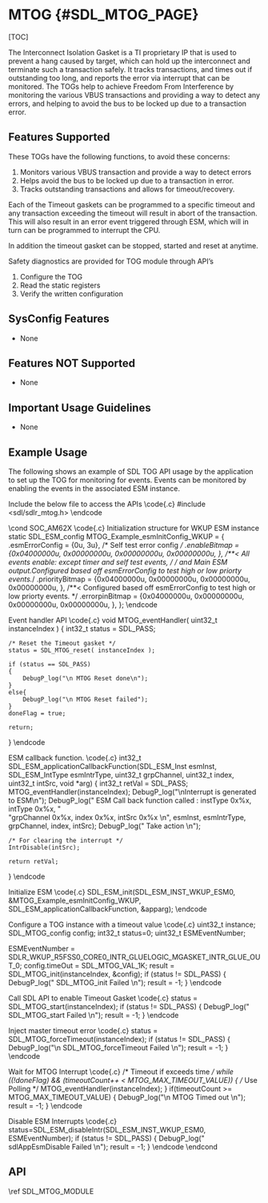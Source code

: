 # MTOG {#SDL_MTOG_PAGE}

[TOC]

The Interconnect Isolation Gasket is a TI proprietary IP that is used to prevent a hang caused by target, which can hold up the interconnect and terminate such a transaction safely. It tracks transactions, and times out if outstanding too long, and reports the error via interrupt that can be monitored.
The TOGs help to achieve Freedom From Interference by monitoring the various VBUS transactions and providing a way to detect any errors, and helping to avoid the bus to be locked up due to a transaction error.

## Features Supported

These TOGs have the following functions, to avoid these concerns:

1. Monitors various VBUS transaction and provide a way to detect errors
2. Helps avoid the bus to be locked up due to a transaction in error.
3. Tracks outstanding transactions and allows for timeout/recovery.

Each of the Timeout gaskets can be programmed to a specific timeout and any transaction exceeding the timeout will result in abort of the transaction. This will also result in an error event triggered through ESM, which will in turn can be programmed to interrupt the CPU.

 In addition the timeout gasket can be stopped, started and reset at anytime.

 Safety diagnostics are provided for TOG module through API’s

1. Configure the TOG
2. Read the static registers
3. Verify the written configuration

## SysConfig Features

- None

## Features NOT Supported

- None

## Important Usage Guidelines

- None

## Example Usage
The following shows an example of SDL TOG API usage by the application to set up the TOG for monitoring for events. Events can be monitored by enabling the events in the associated ESM instance.

Include the below file to access the APIs
\code{.c}
#include <sdl/sdlr_mtog.h>
\endcode

\cond SOC_AM62X
\code{.c}
Initialization structure for WKUP ESM instance
static SDL_ESM_config MTOG_Example_esmInitConfig_WKUP =
{
    .esmErrorConfig = {0u, 3u}, /* Self test error config */
    .enableBitmap = {0x04000000u, 0x00000000u, 0x00000000u, 0x00000000u,
                },
     /**< All events enable: except timer and self test  events, */
    /*    and Main ESM output.Configured based off esmErrorConfig to test high or low priorty events.*/
    .priorityBitmap = {0x04000000u, 0x00000000u, 0x00000000u, 0x00000000u,
                },
    /**< Configured based off esmErrorConfig to test high or low priorty events. */
    .errorpinBitmap = {0x04000000u, 0x00000000u, 0x00000000u, 0x00000000u,
                },
};
\endcode

Event handler API
\code{.c}
void MTOG_eventHandler( uint32_t instanceIndex )
{
    int32_t status = SDL_PASS;
    
    /* Reset the Timeout gasket */
    status = SDL_MTOG_reset( instanceIndex );
        
    if (status == SDL_PASS)
    {
        DebugP_log("\n MTOG Reset done\n");
    }
    else{
        DebugP_log("\n MTOG Reset failed");
    }
    doneFlag = true;
    
    return;
}
\endcode

ESM callback function.
\code{.c}
int32_t SDL_ESM_applicationCallbackFunction(SDL_ESM_Inst esmInst, SDL_ESM_IntType esmIntrType,
                                            uint32_t grpChannel,  uint32_t index, uint32_t intSrc, void *arg)
{
    int32_t retVal = SDL_PASS;
    MTOG_eventHandler(instanceIndex);
    DebugP_log("\nInterrupt is generated to ESM\n");
    DebugP_log("    ESM Call back function called : instType 0x%x, intType 0x%x, " \
                "grpChannel 0x%x, index 0x%x, intSrc 0x%x \n",
                esmInst, esmIntrType, grpChannel, index, intSrc);
    DebugP_log("  Take action \n");

    /* For clearing the interrupt */
    IntrDisable(intSrc);

    return retVal;
}
\endcode

Initialize ESM
\code{.c}
SDL_ESM_init(SDL_ESM_INST_WKUP_ESM0, &MTOG_Example_esmInitConfig_WKUP, SDL_ESM_applicationCallbackFunction, &apparg);
\endcode

Configure a TOG instance with a timeout value
\code{.c}
uint32_t instance;
SDL_MTOG_config config;
int32_t status=0;
uint32_t ESMEventNumber;

ESMEventNumber	   = SDLR_WKUP_R5FSS0_CORE0_INTR_GLUELOGIC_MGASKET_INTR_GLUE_OUT_0; 
config.timeOut 	   = SDL_MTOG_VAL_1K;
result = SDL_MTOG_init(instanceIndex, &config);
if (status != SDL_PASS)
{
    DebugP_log("   SDL_MTOG_init Failed \n");
    result = -1;
}
\endcode

Call SDL API to enable Timeout Gasket
\code{.c}
status = SDL_MTOG_start(instanceIndex);
if (status != SDL_PASS)
{
    DebugP_log("   SDL_MTOG_start Failed \n");
    result = -1;
}
\endcode

Inject master timeout error
\code{.c}
status = SDL_MTOG_forceTimeout(instanceIndex);
if (status != SDL_PASS)
{
    DebugP_log("\n SDL_MTOG_forceTimeout Failed \n");
    result = -1;
}
\endcode

Wait for MTOG Interrupt
\code{.c}
/* Timeout if exceeds time */
while ((!doneFlag)
        && (timeoutCount++ < MTOG_MAX_TIMEOUT_VALUE))
{
	/* Use Polling */
    MTOG_eventHandler(instanceIndex);
}
if(timeoutCount >= MTOG_MAX_TIMEOUT_VALUE)
{
    DebugP_log("\n MTOG Timed out  \n");
    result = -1;
}
\endcode

Disable ESM Interrupts
\code{.c}
status=SDL_ESM_disableIntr(SDL_ESM_INST_WKUP_ESM0, ESMEventNumber);
if (status != SDL_PASS)
{
    DebugP_log("   sdlAppEsmDisable Failed \n");
    result = -1;
}
\endcode
\endcond

## API

\ref SDL_MTOG_MODULE
